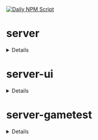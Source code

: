 [![Daily NPM Script](https://github.com/WavePlayz/minecraft-npms-auto/actions/workflows/fetch.yml/badge.svg)](https://github.com/WavePlayz/minecraft-npms-auto/actions/workflows/fetch.yml)
# server
<details>

stable
```
1.18.0
```

stable exp
```
2.0.0-beta.1.21.70-stable
```

preview
```
1.19.0-rc.1.21.80-preview.28
```

preview exp
```
2.0.0-beta.1.21.80-preview.28
```
</details>

# server-ui
<details>

stable
```
1.3.0
```

stable exp
```
2.0.0-beta.1.21.70-stable
```

preview
```
1.3.0-rc.1.21.40-preview.21
```

preview exp
```
2.0.0-beta.1.21.80-preview.28
```
</details>

# server-gametest
<details>

stable
```
0.1.0
```

stable exp
```
1.0.0-beta.1.21.70-stable
```

preview
```
0.1.0-rc.1.21.40-preview.20
```

preview exp
```
1.0.0-beta.1.21.80-preview.28
```
</details>

